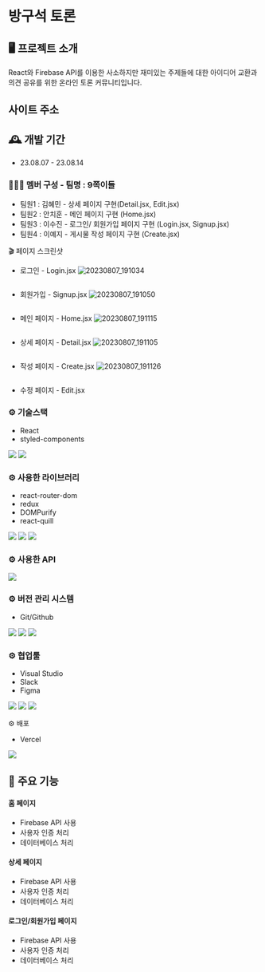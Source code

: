 # 방구석 토론

## 🖥️ 프로젝트 소개

React와 Firebase API를 이용한 사소하지만 재미있는 주제들에 대한 아이디어 교환과 의견 공유를 위한 온라인 토론 커뮤니티입니다.

## 사이트 주소

## 🕰️ 개발 기간

- 23.08.07 - 23.08.14

### 🧑‍🤝‍🧑 멤버 구성 - 팀명 : 9쪽이들

- 팀원1 : 김혜민 - 상세 페이지 구현(Detail.jsx, Edit.jsx)
- 팀원2 : 안치훈 - 메인 페이지 구현 (Home.jsx)
- 팀원3 : 이수진 - 로그인/ 회원가입 페이지 구현 (Login.jsx, Signup.jsx)
- 팀원4 : 이예지 - 게시물 작성 페이지 구현 (Create.jsx)

🎬 페이지 스크린샷

- 로그인 - Login.jsx
![20230807_191034](https://github.com/hyemin610/React_Team9/assets/133640361/c57a0b05-48a9-40f2-917f-e4245bfc8f22)

<img src="https://www.notion.so/d2025c70cc0841aaa2e63873db680db1?pvs=4#a9df26b4ecd94cb6aaafb169a5698eb1" alt="" />

- 회원가입 - Signup.jsx
![20230807_191050](https://github.com/hyemin610/React_Team9/assets/133640361/41526494-76d5-4544-bc42-2970367f79d0)

<img src="https://www.notion.so/d2025c70cc0841aaa2e63873db680db1?pvs=4#4a89d5d6cbe94129af8791711920606b" alt="" />

- 메인 페이지 - Home.jsx
![20230807_191115](https://github.com/hyemin610/React_Team9/assets/133640361/eac7a718-6d28-4c2a-a074-23c493aa0f51)

<img src="https://www.notion.so/d2025c70cc0841aaa2e63873db680db1?pvs=4#1bb190ab9c6c4a6b942549a685c86168" alt=""/>

- 상세 페이지 - Detail.jsx
![20230807_191105](https://github.com/hyemin610/React_Team9/assets/133640361/e34588f2-9502-4843-8032-d66fa8f94c2e)

<img src="https://www.notion.so/d2025c70cc0841aaa2e63873db680db1?pvs=4#e58501d5069c4532940426760798c285" alt=""/>

- 작성 페이지 - Create.jsx
![20230807_191126](https://github.com/hyemin610/React_Team9/assets/133640361/0ee6a273-ce07-41c3-b720-4a4e145ec8ac)

<img src="https://www.notion.so/d2025c70cc0841aaa2e63873db680db1?pvs=4#1e84296421214dfa88cfbe641917bb06" alt=""/>

- 수정 페이지 - Edit.jsx

### ⚙️ 기술스택

- React
- styled-components

<div align=“center”>
    <img src="https://img.shields.io/badge/react-61DAFB?style=for-the-badge&logo=git&logoColor=white">
    <img src="https://img.shields.io/badge/styledcomponents-DB7093?style=for-the-badge&logo=git&logoColor=white">
</div>

### ⚙️ 사용한 라이브러리

- react-router-dom
- redux
- DOMPurify
- react-quill
<div align=“center”>
  <img src="https://img.shields.io/badge/createreactapp-09D3AC?style=for-the-badge&logo=git&logoColor=white">
  <img src="https://img.shields.io/badge/redux-764ABC?style=for-the-badge&logo=git&logoColor=white">  
  <img src="https://img.shields.io/badge/reactrouter-CA4245?style=for-the-badge&logo=git&logoColor=white">
</div>

### ⚙️ 사용한 API


<div align=“center”>
 <img src="https://img.shields.io/badge/firebase-FFCA28?style=for-the-badge&logo=git&logoColor=white">
</div>

### ⚙️ 버전 관리 시스템

- Git/Github
<div align=“center”>
 <img src="https://img.shields.io/badge/git-F05032?style=for-the-badge&logo=git&logoColor=white">
 <img src="https://img.shields.io/badge/github-181717?style=for-the-badge&logo=github&logoColor=white">
 <img src="https://img.shields.io/badge/sourcetree-0052CC?style=for-the-badge&logo=github&logoColor=white">
</div>

### ⚙️ 협업툴

- Visual Studio
- Slack
- Figma
<div align=“center”>
 <img src="https://img.shields.io/badge/visualstudio-5C2D91?style=for-the-badge&logo=visualstudio&logoColor=white">
 <img src="https://img.shields.io/badge/slack-4A154B?style=for-the-badge&logo=slack&logoColor=white">
 <img src="https://img.shields.io/badge/figma-F24E1E?style=for-the-badge&logo=slack&logoColor=white">
</div>

⚙️ 배포

- Vercel
<div align=“center”>
	  <img src="https://img.shields.io/badge/vercel-000000?style=for-the-badge&logo=vercel&logoColor=white">
  </div>

## 📌 주요 기능

#### 홈 페이지

- Firebase API 사용
- 사용자 인증 처리
- 데이터베이스 처리

#### 상세 페이지

- Firebase API 사용
- 사용자 인증 처리
- 데이터베이스 처리

#### 로그인/회원가입 페이지

- Firebase API 사용
- 사용자 인증 처리
- 데이터베이스 처리
